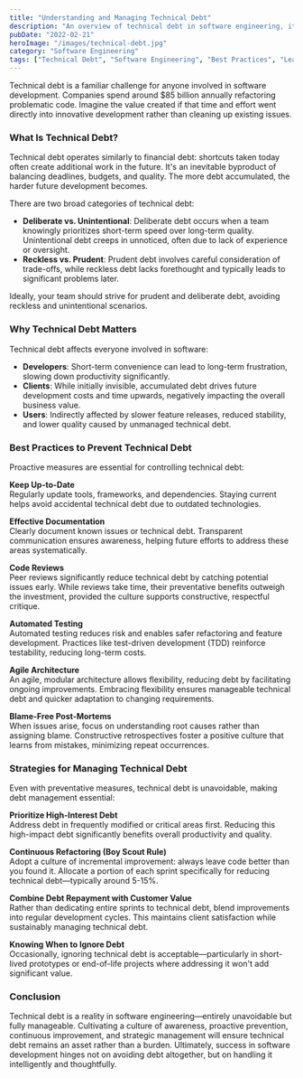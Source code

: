 ```yaml
---
title: "Understanding and Managing Technical Debt"
description: "An overview of technical debt in software engineering, its impact, and practical strategies for managing it effectively."
pubDate: "2022-02-21"
heroImage: "/images/technical-debt.jpg"
category: "Software Engineering"
tags: ["Technical Debt", "Software Engineering", "Best Practices", "Leadership"]
---
```


Technical debt is a familiar challenge for anyone involved in software development. Companies spend around $85 billion annually refactoring problematic code. Imagine the value created if that time and effort went directly into innovative development rather than cleaning up existing issues.

### What Is Technical Debt?

Technical debt operates similarly to financial debt: shortcuts taken today often create additional work in the future. It's an inevitable byproduct of balancing deadlines, budgets, and quality. The more debt accumulated, the harder future development becomes.

There are two broad categories of technical debt:

- **Deliberate vs. Unintentional**: Deliberate debt occurs when a team knowingly prioritizes short-term speed over long-term quality. Unintentional debt creeps in unnoticed, often due to lack of experience or oversight.
- **Reckless vs. Prudent**: Prudent debt involves careful consideration of trade-offs, while reckless debt lacks forethought and typically leads to significant problems later.

Ideally, your team should strive for prudent and deliberate debt, avoiding reckless and unintentional scenarios.

### Why Technical Debt Matters

Technical debt affects everyone involved in software:

- **Developers**: Short-term convenience can lead to long-term frustration, slowing down productivity significantly.
- **Clients**: While initially invisible, accumulated debt drives future development costs and time upwards, negatively impacting the overall business value.
- **Users**: Indirectly affected by slower feature releases, reduced stability, and lower quality caused by unmanaged technical debt.

### Best Practices to Prevent Technical Debt

Proactive measures are essential for controlling technical debt:

**Keep Up-to-Date**  
Regularly update tools, frameworks, and dependencies. Staying current helps avoid accidental technical debt due to outdated technologies.

**Effective Documentation**  
Clearly document known issues or technical debt. Transparent communication ensures awareness, helping future efforts to address these areas systematically.

**Code Reviews**  
Peer reviews significantly reduce technical debt by catching potential issues early. While reviews take time, their preventative benefits outweigh the investment, provided the culture supports constructive, respectful critique.

**Automated Testing**  
Automated testing reduces risk and enables safer refactoring and feature development. Practices like test-driven development (TDD) reinforce testability, reducing long-term costs.

**Agile Architecture**  
An agile, modular architecture allows flexibility, reducing debt by facilitating ongoing improvements. Embracing flexibility ensures manageable technical debt and quicker adaptation to changing requirements.

**Blame-Free Post-Mortems**  
When issues arise, focus on understanding root causes rather than assigning blame. Constructive retrospectives foster a positive culture that learns from mistakes, minimizing repeat occurrences.

### Strategies for Managing Technical Debt

Even with preventative measures, technical debt is unavoidable, making debt management essential:

**Prioritize High-Interest Debt**  
Address debt in frequently modified or critical areas first. Reducing this high-impact debt significantly benefits overall productivity and quality.

**Continuous Refactoring (Boy Scout Rule)**  
Adopt a culture of incremental improvement: always leave code better than you found it. Allocate a portion of each sprint specifically for reducing technical debt—typically around 5-15%.

**Combine Debt Repayment with Customer Value**  
Rather than dedicating entire sprints to technical debt, blend improvements into regular development cycles. This maintains client satisfaction while sustainably managing technical debt.

**Knowing When to Ignore Debt**  
Occasionally, ignoring technical debt is acceptable—particularly in short-lived prototypes or end-of-life projects where addressing it won't add significant value.

### Conclusion

Technical debt is a reality in software engineering—entirely unavoidable but fully manageable. Cultivating a culture of awareness, proactive prevention, continuous improvement, and strategic management will ensure technical debt remains an asset rather than a burden. Ultimately, success in software development hinges not on avoiding debt altogether, but on handling it intelligently and thoughtfully.
